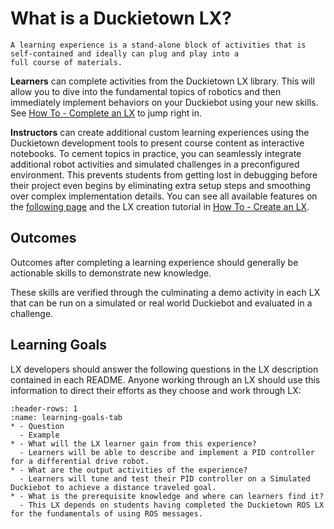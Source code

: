 # What is a Duckietown LX?

```{admonition} Definition
A learning experience is a stand-alone block of activities that is self-contained and ideally can plug and play into a 
full course of materials.
```

**Learners** can complete activities from the Duckietown LX library. This will allow you to dive into the fundamental topics of robotics and then immediately implement behaviors on your Duckiebot using your new skills. See [How To - Complete an LX](env-setup) to jump right in.

**Instructors** can create additional custom learning experiences using the Duckietown development tools to present course content as interactive notebooks. To cement topics in practice, you can seamlessly integrate additional robot activities and simulated challenges in a preconfigured environment. 
This prevents students from getting lost in debugging before their project even begins by eliminating extra setup steps and smoothing over complex implementation details.  You can see all available features on the [following page](lx-features) and the LX creation tutorial in [How To - Create an LX](how-to-create-lx).

## Outcomes

Outcomes after completing a learning experience should generally be actionable skills to demonstrate new knowledge.  

These skills are verified through the culminating a demo activity in each LX that can be run on a simulated or real world Duckiebot 
and evaluated in a challenge.

## Learning Goals

LX developers should answer the following questions in the LX description contained in each README. Anyone 
working through an LX should use this information to direct their efforts as they choose and work through LX: 

```{list-table}
:header-rows: 1
:name: learning-goals-tab
* - Question
  - Example
* - What will the LX learner gain from this experience? 
  - Learners will be able to describe and implement a PID controller for a differential drive robot.
* - What are the output activities of the experience?
  - Learners will tune and test their PID controller on a Simulated Duckiebot to achieve a distance traveled goal.
* - What is the prerequisite knowledge and where can learners find it?
  - This LX depends on students having completed the Duckietown ROS LX for the fundamentals of using ROS messages.
```